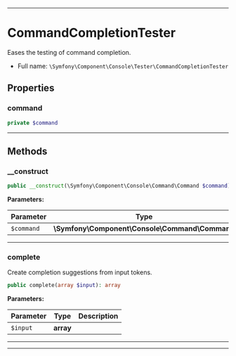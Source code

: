 ***

# CommandCompletionTester

Eases the testing of command completion.

* Full name: `\Symfony\Component\Console\Tester\CommandCompletionTester`

## Properties

### command

```php
private $command
```

***

## Methods

### __construct

```php
public __construct(\Symfony\Component\Console\Command\Command $command): mixed
```

**Parameters:**

| Parameter | Type | Description |
|-----------|------|-------------|
| `$command` | **\Symfony\Component\Console\Command\Command** |  |

***

### complete

Create completion suggestions from input tokens.

```php
public complete(array $input): array
```

**Parameters:**

| Parameter | Type | Description |
|-----------|------|-------------|
| `$input` | **array** |  |

***


***

